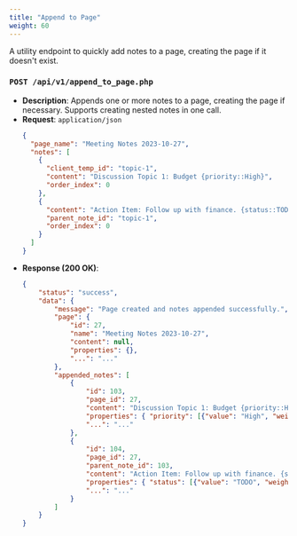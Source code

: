 ```yaml
---
title: "Append to Page"
weight: 60
---
```


A utility endpoint to quickly add notes to a page, creating the page if it doesn't exist.

### `POST /api/v1/append_to_page.php`
*   **Description**: Appends one or more notes to a page, creating the page if necessary. Supports creating nested notes in one call.
*   **Request**: `application/json`
    ```json
    {
      "page_name": "Meeting Notes 2023-10-27",
      "notes": [
        {
          "client_temp_id": "topic-1",
          "content": "Discussion Topic 1: Budget {priority::High}",
          "order_index": 0
        },
        {
          "content": "Action Item: Follow up with finance. {status::TODO}",
          "parent_note_id": "topic-1",
          "order_index": 0
        }
      ]
    }
    ```
*   **Response (200 OK)**:
    ```json
    {
        "status": "success",
        "data": {
            "message": "Page created and notes appended successfully.",
            "page": {
                "id": 27,
                "name": "Meeting Notes 2023-10-27",
                "content": null,
                "properties": {},
                "...": "..."
            },
            "appended_notes": [
                {
                    "id": 103,
                    "page_id": 27,
                    "content": "Discussion Topic 1: Budget {priority::High}",
                    "properties": { "priority": [{"value": "High", "weight": 2, "...":"..."}] },
                    "...": "..."
                },
                {
                    "id": 104,
                    "page_id": 27,
                    "parent_note_id": 103,
                    "content": "Action Item: Follow up with finance. {status::TODO}",
                    "properties": { "status": [{"value": "TODO", "weight": 2, "...":"..."}] },
                    "...": "..."
                }
            ]
        }
    }
    ```
